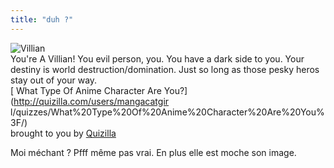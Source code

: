 ```yaml
---
title: "duh ?"
---
```


![Villian](http://images.quizilla.com/M/mangacatgirl/1035252807_estvillian.JPG
)  
You're A Villian! You evil person, you. You have a dark side to you. Your
destiny is world destruction/domination. Just so long as those pesky heros
stay out of your way.  
[ What Type Of Anime Character Are You?](http://quizilla.com/users/mangacatgir
l/quizzes/What%20Type%20Of%20Anime%20Character%20Are%20You%3F/)  
brought to you by [Quizilla](http://quizilla.com)

Moi méchant ? Pfff même pas vrai. En plus elle est moche son image.


